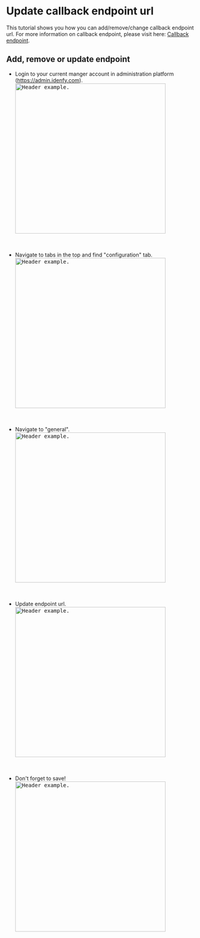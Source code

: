 # Update callback endpoint url
This tutorial shows you how you can add/remove/change callback endpoint url.
For more information on callback endpoint, please visit here: [Callback endpoint](https://github.com/idenfy/Documentation/blob/master/pages/ResultCallback.md). 

## Add, remove or update endpoint
- Login to your current manger account in administration platform (https://admin.idenfy.com).<br>
<kbd><img src="https://github.com/idenfy/Documentation/blob/master/resources/tutorials/admin-platform/SignIn.png" alt="Header example." width="400"></kbd>
<br>

- Navigate to tabs in the top and find "configuration" tab.<br>
<kbd><img src="https://github.com/idenfy/Documentation/blob/master/resources/tutorials/admin-platform/FindRegister.png" alt="Header example." width="400"></kbd>
<br>

- Navigate to "general".<br>
<kbd><img src="https://github.com/idenfy/Documentation/blob/master/resources/tutorials/admin-platform/GeneralConfiguration.png" alt="Header example." width="400"></kbd>
<br>

- Update endpoint url.<br>
<kbd><img src="https://github.com/idenfy/Documentation/blob/master/resources/tutorials/admin-platform/CallbackUrl.png" alt="Header example." width="400"></kbd>
<br>

- Don't forget to save!<br>
<kbd><img src="https://github.com/idenfy/Documentation/blob/master/resources/tutorials/admin-platform/Save.png" alt="Header example." width="400"></kbd>
<br>
